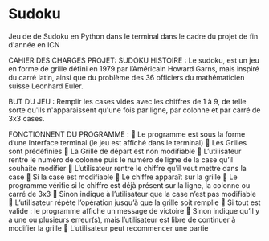 # Sudoku
Jeu de de Sudoku en Python dans le terminal dans le cadre du projet de fin d'année en ICN




CAHIER DES CHARGES
PROJET: SUDOKU
HISTOIRE :
Le sudoku, est un jeu en forme de grille défini en 1979 par l’Américain Howard Garns, mais inspiré du carré latin, ainsi que du problème des 36 officiers du mathématicien suisse Leonhard Euler.

BUT DU JEU :
Remplir les cases vides avec les chiffres de 1 à 9, de telle sorte qu'ils n'apparaissent qu'une fois par ligne, par colonne et par carré de 3x3 cases.

FONCTIONNENT DU PROGRAMME :
	Le programme est sous la forme d’une Interface terminal (le jeu est affiché dans le terminal)
	Les Grilles sont  prédéfinies
	La Grille de départ est  non modifiable
	L’utilisateur rentre le numéro de colonne  puis le numéro de ligne de la case qu’il souhaite modifier
	L’utilisateur rentre le chiffre qu’il veut mettre dans la case
	Si la case est modifiable 
	Le chiffre apparaît sur la grille
	Le programme vérifie  si le chiffre est déjà présent sur la ligne, la colonne ou carré de 3x3
	Sinon indique à l’utilisateur que la case n’est pas modifiable
	L’utilisateur répète l’opération jusqu’à que la grille soit remplie
	Si tout est valide : le programme affiche un message de victoire
	Sinon indique qu’il y a une ou plusieurs erreur(s), mais l’utilisateur est libre de continuer à modifier la grille
	L’utilisateur peut recommencer une partie
